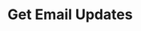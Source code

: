 # Get Email Updates

<script src="https://js-na2.hsforms.net/forms/embed/243805031.js" defer></script>
<div class="hs-form-frame" data-region="na2" data-form-id="1dae0866-beca-4bf7-a76d-83825456fa3b" data-portal-id="243805031"></div>